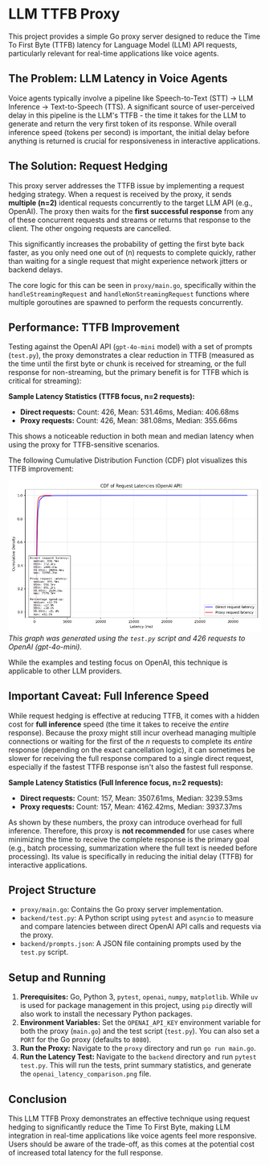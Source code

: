 # LLM TTFB Proxy

This project provides a simple Go proxy server designed to reduce the Time To First Byte (TTFB) latency for Language Model (LLM) API requests, particularly relevant for real-time applications like voice agents.

## The Problem: LLM Latency in Voice Agents

Voice agents typically involve a pipeline like Speech-to-Text (STT) -> LLM Inference -> Text-to-Speech (TTS). A significant source of user-perceived delay in this pipeline is the LLM's TTFB - the time it takes for the LLM to generate and return the very first token of its response. While overall inference speed (tokens per second) is important, the initial delay before anything is returned is crucial for responsiveness in interactive applications.

## The Solution: Request Hedging

This proxy server addresses the TTFB issue by implementing a request hedging strategy. When a request is received by the proxy, it sends **multiple (n=2)** identical requests concurrently to the target LLM API (e.g., OpenAI). The proxy then waits for the **first successful response** from any of these concurrent requests and streams or returns that response to the client. The other ongoing requests are cancelled.

This significantly increases the probability of getting the first byte back faster, as you only need one out of \(n\) requests to complete quickly, rather than waiting for a single request that might experience network jitters or backend delays.

The core logic for this can be seen in `proxy/main.go`, specifically within the `handleStreamingRequest` and `handleNonStreamingRequest` functions where multiple goroutines are spawned to perform the requests concurrently.

## Performance: TTFB Improvement

Testing against the OpenAI API (`gpt-4o-mini` model) with a set of prompts (`test.py`), the proxy demonstrates a clear reduction in TTFB (measured as the time until the first byte or chunk is received for streaming, or the full response for non-streaming, but the primary benefit is for TTFB which is critical for streaming):

**Sample Latency Statistics (TTFB focus, n=2 requests):**

- **Direct requests:** Count: 426, Mean: 531.46ms, Median: 406.68ms
- **Proxy requests:** Count: 426, Mean: 381.08ms, Median: 355.66ms

This shows a noticeable reduction in both mean and median latency when using the proxy for TTFB-sensitive scenarios.

The following Cumulative Distribution Function (CDF) plot visualizes this TTFB improvement:

![Latency CDF Plot](./backend/openai_latency_comparison.png)
_This graph was generated using the `test.py` script and 426 requests to OpenAI (gpt-4o-mini)._

While the examples and testing focus on OpenAI, this technique is applicable to other LLM providers.

## Important Caveat: Full Inference Speed

While request hedging is effective at reducing TTFB, it comes with a hidden cost for **full inference** speed (the time it takes to receive the _entire_ response). Because the proxy might still incur overhead managing multiple connections or waiting for the first of the _n_ requests to complete its _entire_ response (depending on the exact cancellation logic), it can sometimes be slower for receiving the full response compared to a single direct request, especially if the fastest TTFB response isn't also the fastest full response.

**Sample Latency Statistics (Full Inference focus, n=2 requests):**

- **Direct requests:** Count: 157, Mean: 3507.61ms, Median: 3239.53ms
- **Proxy requests:** Count: 157, Mean: 4162.42ms, Median: 3937.37ms

As shown by these numbers, the proxy can introduce overhead for full inference. Therefore, this proxy is **not recommended** for use cases where minimizing the time to receive the complete response is the primary goal (e.g., batch processing, summarization where the full text is needed before processing). Its value is specifically in reducing the initial delay (TTFB) for interactive applications.

## Project Structure

- `proxy/main.go`: Contains the Go proxy server implementation.
- `backend/test.py`: A Python script using `pytest` and `asyncio` to measure and compare latencies between direct OpenAI API calls and requests via the proxy.
- `backend/prompts.json`: A JSON file containing prompts used by the `test.py` script.

## Setup and Running

1.  **Prerequisites:** Go, Python 3, `pytest`, `openai`, `numpy`, `matplotlib`. While `uv` is used for package management in this project, using `pip` directly will also work to install the necessary Python packages.
2.  **Environment Variables:** Set the `OPENAI_API_KEY` environment variable for both the proxy (`main.go`) and the test script (`test.py`). You can also set a `PORT` for the Go proxy (defaults to `8080`).
3.  **Run the Proxy:** Navigate to the `proxy` directory and run `go run main.go`.
4.  **Run the Latency Test:** Navigate to the `backend` directory and run `pytest test.py`. This will run the tests, print summary statistics, and generate the `openai_latency_comparison.png` file.

## Conclusion

This LLM TTFB Proxy demonstrates an effective technique using request hedging to significantly reduce the Time To First Byte, making LLM integration in real-time applications like voice agents feel more responsive. Users should be aware of the trade-off, as this comes at the potential cost of increased total latency for the full response.
